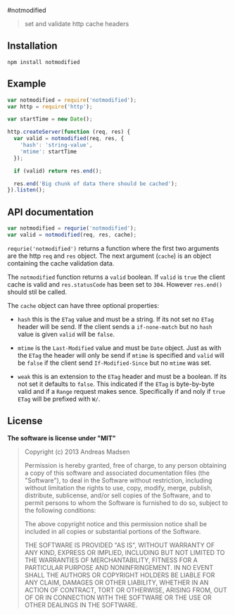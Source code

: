 #notmodified

> set and validate http cache headers

## Installation

```sheel
npm install notmodified
```

## Example

```javascript
var notmodified = require('notmodified');
var http = require('http');

var startTime = new Date();

http.createServer(function (req, res) {
  var valid = notmodified(req, res, {
    'hash': 'string-value',
    'mtime': startTime
  });

  if (valid) return res.end();

  res.end('Big chunk of data there should be cached');
}).listen();
```

## API documentation

```javascript
var notmodified = requrie('notmodified');
var valid = notmodified(req, res, cache);
```

`requrie('notmodified')` returns a function where the first two arguments
are the http `req` and `res` object. The next argument (`cache`) is an object
containing the cache validation data.

The `notmodified` function returns a `valid` boolean. If `valid` is `true` the
client cache is valid and `res.statusCode` has been set to `304`. However
`res.end()` should stil be called.

The `cache` object can have three optional properties:

* `hash` this is the `ETag` value and must be a string. If its not set no `ETag`
  header will be send. If the client sends a `if-none-match` but no `hash`
  value is given `valid` will be `false`.

* `mtime` is the `Last-Modified` value and must be `Date` object. Just as with
  the `ETag` the header will only be send if `mtime` is specified and `valid`
  will be `false` if the client send `If-Modified-Since` but no `mtime` was set.

* `weak` this is an extension to the `ETag` header and must be a boolean. If
  its not set it defaults to `false`. This indicated if the `ETag` is
  byte-by-byte valid and if a `Range` request makes sence. Specifically if and
  noly if `true` `ETag` will be prefixed with `W/`.

## License

**The software is license under "MIT"**

> Copyright (c) 2013 Andreas Madsen
>
> Permission is hereby granted, free of charge, to any person obtaining a copy
> of this software and associated documentation files (the "Software"), to deal
> in the Software without restriction, including without limitation the rights
> to use, copy, modify, merge, publish, distribute, sublicense, and/or sell
> copies of the Software, and to permit persons to whom the Software is
> furnished to do so, subject to the following conditions:
>
> The above copyright notice and this permission notice shall be included in
> all copies or substantial portions of the Software.
>
> THE SOFTWARE IS PROVIDED "AS IS", WITHOUT WARRANTY OF ANY KIND, EXPRESS OR
> IMPLIED, INCLUDING BUT NOT LIMITED TO THE WARRANTIES OF MERCHANTABILITY,
> FITNESS FOR A PARTICULAR PURPOSE AND NONINFRINGEMENT. IN NO EVENT SHALL THE
> AUTHORS OR COPYRIGHT HOLDERS BE LIABLE FOR ANY CLAIM, DAMAGES OR OTHER
> LIABILITY, WHETHER IN AN ACTION OF CONTRACT, TORT OR OTHERWISE, ARISING FROM,
> OUT OF OR IN CONNECTION WITH THE SOFTWARE OR THE USE OR OTHER DEALINGS IN
> THE SOFTWARE.
